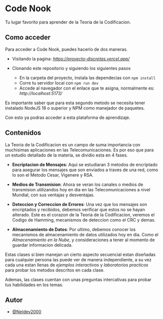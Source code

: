 
# Code Nook

Tu lugar favorito para aprender de la Teoria de la Codificacion.

## Como acceder

Para acceder a Code Nook, puedes hacerlo de dos maneras.

- Visitando la pagina: *https://proyecto-discretas.vercel.app/*

- Clonando este repositorio y siguiendo los siguientes pasos
    - En la carpeta del proyecto, instala las dependecias con `npm install`
    - Corre tu servidor local con `npm run dev`
    - Accede al navegador con el enlace que te asigna, normalmente es: *http://localhost:5173/*

Es importante saber que para esta segundo metodo se necesita tener instalado NodeJS 18 o superior y NPM como manejador de paquetes.

Con esto ya podras acceder a esta plataforma de aprendizaje.

## Contenidos

La Teoria de la Codificacion es un campo de suma importancia con muchisimas aplicaciones en las Telecomunicaciones. Es por eso que para un estudio detallado de la materia, se dividio esta en 4 fases.

- **Encriptacion de Mensajes**: Aqui se estudiaran 3 metodos de encriptado para asegurar los mensajes que son enviados a traves de una red, como lo son el Metodo Cesar, Vigenere y RSA.

- **Medios de Transmision**: Ahora se veran los canales o medios de transmision utilizandos hoy en dia en las Telecomunicaciones a nivel Mundial, con sus ventajas y desventajas.

- **Deteccion y Correccion de Errores**: Una vez que los mensajes son encriptados y recibidos, debemos verificar que estos no se hayan alterado. Este es el corazon de la Teoria de la Codificacion, veremos el Codigo de Hamming, mecanismos de deteccion como el CRC y demas.

- **Almacenamiento de Datos**: Por ultimo, debemos conocer los mecanismos de almacenamiento de datos utilizados hoy en dia. Como el *Almacenamiento en la Nube*, y consideraciones a tener al momento de guardar informacion delicada.

Estas clases si bien manejan un cierto aspecto secuencial estan diseñadas para cualquier persona las puede ver de manera independiente, a su vez cada una estan llenas de *ejemplos interactivos* y *laboratorios practicos* para probar los metodos descritos en cada clase.

Ademas, las clases cuentan con unas preguntas intercativas para probar tus habilidades en los temas.

## Autor

- [@Neldev2000](https://github.com/Neldev2000)


